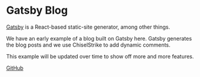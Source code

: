 # Gatsby Blog

[Gatsby](https://gatsbyjs.com) is a React-based static-site generator, among other things.

We have an early example of a blog built on Gatsby here.  Gatsby generates the blog posts and we use
ChiselStrike to add dynamic comments.

This example will be updated over time to show off more and more features.

[GitHub](https://github.com/chiselstrike/chiselstrike-examples/tree/main/gatsby)


